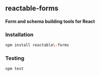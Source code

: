 ## reactable\-forms
#### Form and schema building tools for React

### Installation
```bash
npm install reactable\-forms
```

### Testing
```bash
npm test
```